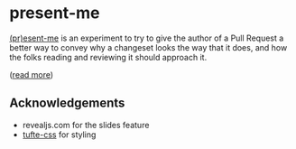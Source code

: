 # present-me

[(pr)esent-me][1] is an experiment to try to give the author of
a Pull Request a better way to convey why a changeset looks the
way that it does, and how the folks reading and reviewing it
should approach it.

([read more][2])

## Acknowledgements

- revealjs.com for the slides feature
- [tufte-css](https://edwardtufte.github.io/tufte-css/) for styling

[1]: https://present-me.stanistan.dev
[2]: https://www.stanistan.com/writes/2021/04/03/present-me/
